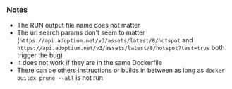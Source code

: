 ### Notes

- The RUN output file name does not matter
- The url search params don't seem to matter (`https://api.adoptium.net/v3/assets/latest/8/hotspot` and `https://api.adoptium.net/v3/assets/latest/8/hotspot?test=true` both trigger the bug)
- It does not work if they are in the same Dockerfile
- There can be others instructions or builds in between as long as `docker buildx prune --all` is not run
